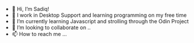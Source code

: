 - 👋 Hi, I’m Sadiq!
- 👀 I work in Desktop Support and learning programming on my free time
- 🌱 I’m currently learning Javascript and strolling through the Odin Project
- 💞️ I’m looking to collaborate on ..
- 📫 How to reach me ...

<!---
sfartimyare/sfartimyare is a ✨ special ✨ repository because its `README.md` (this file) appears on your GitHub profile.
You can click the Preview link to take a look at your changes.
--->

